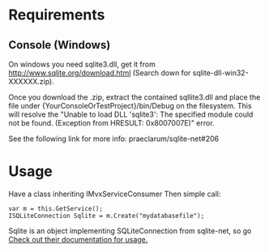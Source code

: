 # Requirements

## Console (Windows)

On windows you need sqlite3.dll, get it from http://www.sqlite.org/download.html (Search down for sqlite-dll-win32-XXXXXX.zip).

Once you download the .zip, extract the contained sqllite3.dll and place the file under {YourConsoleOrTestProject}/bin/Debug on the filesystem. This will resolve the "Unable to load DLL 'sqlite3': The specified module could not be found. (Exception from HRESULT: 0x8007007E)" error.

See the following link for more info:
praeclarum/sqlite-net#206

# Usage

Have a class inheriting IMvxServiceConsumer<ISQLiteConnectionFactory>
Then simple call:
````
var m = this.GetService();
ISQLiteConnection Sqlite = m.Create("mydatabasefile");
````
Sqlite is an object implementing SQLiteConnection from sqlite-net, so go [Check out their documentation for usage.](https://github.com/praeclarum/sqlite-net)